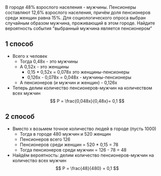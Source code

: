 В городе 48% взрослого населения - мужчины. Пенсионеры составляют 12,6% взрослого населения, причём доля пенсионеров среди женщин равна 15%. Для социологического опроса выбран случайным образом мужчина, проживающий в этом городе. Найдите вероятность события "выбранный мужчина является пенсионером"

## 1 способ
- Всего x человек
	- Тогда 0,48x - это мужчины
	- А 0,52x - это женщины
		- 0,15 * 0,52x = 0,078x это женщины-пенсионеры
		- 0,126x - 0,078x = 0,048x - мужчины-пенсионеры
	- А пенсионеров (и мужчин и женщин) - 0,126x
- Теперь делим количество пенсионеров-мужчин на количеством всех мужчин
$$
P = \frac{0,048x}{0,48x}= 0,1  
$$
## 2 способ
- Вместо x возьмем точное количество людей в городе (пусть 1000)
	- Тогда в городе 480 мужчин и 520 женщин
	- Пенсионеров всего 126
	- Пенсионеров среди женщин = 520 * 0,15 = 78
	- Тогда пенсионеров среди мужчин = 126 - 78 = 48
- Найдём вероятность: делим количество пенсионеров-мужчин на количество всех мужчин
$$
P = \frac{48}{480} = 0,1
$$